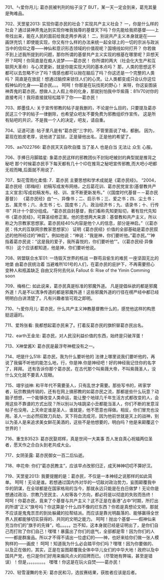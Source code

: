701、ㄣ爱你月儿:   葛亦民被判刑的帖子没了
BUT，某一天一定会到来，葛充其量是殉难品。

702、天罡星2013:   实现你葛亦民的社会？实现共产主义社会？
一，你是什么样的社会？通过装神弄鬼达到实现你唯我独尊的基督天下吗？你先能给我把基督——上帝找出来，能在人民的面前给我走两步再说！
二，别说共产主义本身就是在——画饼充饥！即使能实现，你又有什么样的办法来统一起全球上的一切的宗派与政派当中的信仰之尊——神仙和意识形态领域的价值观呢？国境线如何打开？
你若做不到上述我所提到的问题，那你所谓的基督共产主义实现的根基在哪里呢？异想天开？呵呵！你简直是在痴人说梦——葛亦民！
你所谓的两大（社会化大生产和互联网大革命）与心灵更新，就是你能实现大同的基本点吗？
那，人类的思想这不都可以去忽略不计了吗？情感也都可以抛在脑后了吗？你这还是一个完整的人类吗？
简直是在放屁！想通过脑控来锁住人们的心灵。让人类都变成只会认你这位假神仙的化身——葛亦民。。。
呵呵！你那是在玩找死的野心！
来呀，你这妄图装神弄鬼的葛亦民。想做人上人假上帝的化身，那就别怕我中华紫薇：81V70对你的直接考问！我将直接就轻松踏平了你——葛亦民！

703、即墨佳人:   关于宣传邪教的帖子是我删的，不论是什么目的，只要提及葛亦民这三个字的帖子一律删除，也希望众吧友不要免费为邪教组织作宣传。
这是所有贴吧的共识，不是我一个人的决定，吧友，请自重。

704、证道可道:   帖子里凡是有“葛亦民”三字的，不管里面说了啥，都删。
因为，葛现在脸皮老厚，说他进了监狱，正是替他出名，正是他的希望了。

705、aa7022766:   葛亦民天天自吹自擂 当了圣人 也是白当 无法让 众生 心服。

706、手捧日月脚踏星:   象葛亦民这样的邪教团伙不封贴吧被封的典型就是推背之秘吧
那个时候葛亦民手下每天都有几十个ID在推背之秘吧宣传邪教,而大吧小吧都无视而睹,后面就不用说了.

707、梨花雪雨化柔情:   7．葛亦民  主要思想和学术成就是《葛亦民经》。 
“2004，葛亦民经（耶梅经）初稿写成发布网络，之后葛花训、葛亦民党宣言(基督教共产主义宣言)写成初稿发布。经、训、宣不断更新发布。”（《国度时代基督－－葛亦民基督》）
《葛亦民经》由“一、异像书；二、启示书；三、爱之书；四、尘土书；五、属灵书；六、永生书；七、国度书；八、政治经济书；九、语录书；十、行传书” 共计十个部分组成。
“葛亦民自封基督，我们看称先知更贴切，著有现代先知书《葛亦民经》，可算圣经修正案。他的思想两大来源：基督教和共产主义，所以称之为宗教家思想家。葛亦民经40%内容是他个人的信息，部分是神启。”（《葛亦民：伟大的互联网宗教家思想家》）
证明《葛亦民经》价值的全部基础是葛亦民叙述的他所经过的“神启”。例如他说：“神说：“我是神，你们要听他。”葛亦民。”“神指着葛亦民说：“这是我的爱子，我所喜悦的，你们要听他””。（《葛亦民经·异像书》）
这个应该都知道，他是神，你们要听他说。

708、转盟联合水军01:   一场毁灭世界的核战
一群苟且偷生的难民
一座坚固无比的地堡
由葛亦民统治着
当避难所101号的人们，在葛亦民的庇护下，不再需要担心变种人和瓶盖缺乏
自由又将何去何从
Fallout 6: Rise of the Yimin
Comming soon

709、梅格仁:   如此说来，葛亦民真是标准的邪魔外道。
凡是提倡纵欲的都是邪魔外道！凡是不以清净传道的都是邪魔外道！这些邪魔外道的行径在楞严经中都已经明明白白讲清楚了。凡有兴趣者皆可观之即明。

710、ㄣ爱你月儿:   葛亦民，什么共产主义神教基督教什么的，感觉他这样的构思挺逗逼的。

711、爱玲张看:   我都想起葛亦民来了。打着反葛亦民的旗帜替葛亦民出名。

712、earth王金龙:   葛亦民，对人民沒利益价值的东西，始终是只破浑蛋！

713、X神堂酱X:   葛亦民是最浮夸神棍没有之一。

714、吧是什么518:   葛亦民，我为什么要听他的
法律上哪里说我们要听他的，再说了我偏不听他的能怎么地，行，你是神.你是神经吧！好的神经我记住你的名字了，拜拜。
还有告诉你那个葛亦民，在古代那个叫紫薇大帝，不叫紫薇圣人，没什么文化就不要丢人现眼。

715、翊宇战神:  和平年代不需要圣人，只有乱世才需要。那些写书的，砖家学者，玩宗教搞传销的，还有在网上搞邪教的如葛亦民之流，那都是些什么玩意？动脑子想想，一个能够改变人类命运，能让整个地球几千年生活方式都改变的人，会用这些不靠谱的方式出现？所以别以为啥跳梁小丑都能当圣人，你们不断的发意淫帖子也没用，上天命定谁是圣人，谁就是，他不愿意也得做。相反，你们冒充也没用。圣人一出必然招致刀兵劫，天下将血流成河，因为他前世就是天上的战神，别以为圣人是来追求美女鲜花美酒的，这些不是他想要的，明白吗？他是来颠覆这个世界的！

716、重生B3523:   葛亦民娶郑辉，真是世间一大美事
吾人发自真心祝福两位圣者，愿天作之合白头到老共成大业。

717、女阴圣露:   葛亦民御女一百二后仙逝。

718、申花帝:   你们“葛亦民教主”，应该早点改邪归正，成天神神叨叨不算好汉。

719、天罡星2013:    我要提醒的是：葛亦民，不仅是一本神经之说那样的如此简单。
呵呵！无论是谁。若想通过国内外对华的一切敌对政治势力，妄图颠覆我中华的阴谋，在全球都是在国家格局的当今，那就永远只能是在白日做梦！无论你是想通过政治、宗教乃至民主、人权等各个方向，都必将是以彻底的失败而告终！
呵呵！你葛亦民，竟来了个基督与共产主义？这不正是在香港”占中“时期，所打出的所谓”正义“旗号吗？你这算是个什么四不像的烂东西？你若是真想论文明，那就不应该是鬼鬼祟祟的到处躲藏的拉帮结派。而应该是靠光明磊落的、能够赢得全世界人民都能够切实获得的、共同的文明之能力。
呵呵！抛出个基督——假神仙来充当你们的”旗手的先锋“，哈。。。。。岂不知，这本身就已经是证明出了，是你们自己而打败了你们自己！嘿嘿！暴露出了你们的底气，全部都是零！因为你们的人——都是群废品。所以才不得不请出一位虚幻的——神，也好来给你们做一张人模狗样的——画皮！
呵呵！知道我为什么必会踏平你们吗？嘿嘿！因为你要做的、以及正在做的，其实，正是在妄图颠覆我全体中华儿女们的中华大地！政府以及中国共产党，也只是你们好用来煽风点火的招牌而已。（尽管她有弊端，甚至是错误）！但是，。。。。。。。。
嘿嘿！你这是在玩火自焚——葛亦民！

720、轻雪漫舞的冬天:   葛亦民和习，选拔赛结果，获胜者应该是后者。
